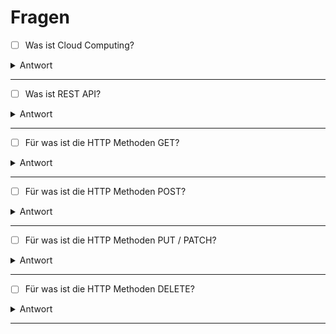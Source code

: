 # Fragen

- [ ] Was ist Cloud Computing?
<details><summary>Antwort</summary><p>
Cloud Computing beinhaltet Technologien und Geschäftsmodelle um IT Ressourcen dynamisch zur Verfügung zu stellen und ihre Nutzung nach flexiblen Bezahlmodellen abzurechnen. Anstelle IT Ressourcen, beispielsweise Server oder Anwendungen, in unternehmenseigenen Rechenzentren zu betreiben, sind diese bedarfsorientiert und flexibel in Form eines dienstleistungsbasierten Geschäftsmodells über das Internet oder ein Intranet verfügbar.
</p></details>

---

- [ ] Was ist REST API?
<details><summary>Antwort</summary><p>
REST API steht für "Representational State Transfer" und "Application Programming Interface". Sie macht den Austausch von Informationen möglich, wenn diese sich auf unterschiedlichen Systemen befinden. Im Zeitalter von Desktop-PCs und mobilen Geräten wie Tablets oder Smartphones trifft man oft auf solche unterschiedlichen Systeme, die den Einsatz von REST API notwendig machen. Man spricht bei REST API auch von der Maschine-Maschine-Kommunikation, da die verschiedenen Systeme und Geräte zusammengebracht werden und gewissermaßen die „gleiche Sprache“ sprechen. Dank REST API ist es möglich, Informationen und Aufgaben auf verschiedene Server zu verteilen und mit Hilfe eines HTTP Requests anzufordern. Der HTTP Request setzt sich aus dem Endpoint und den entsprechenden Parametern zusammen.
</p></details>

---

- [ ] Für was ist die HTTP Methoden GET?
<details><summary>Antwort</summary><p>
GET &rarr; Fordert Daten vom Server an
</p></details>

---

- [ ] Für was ist die HTTP Methoden POST?
<details><summary>Antwort</summary><p>
POST &rarr; Übermittelt Daten an den Server
</p></details>

---

- [ ] Für was ist die HTTP Methoden PUT / PATCH?
<details><summary>Antwort</summary><p>
PUT / PATCH &rarr; Ändert bestehende Daten auf dem Server
</p></details>

---

- [ ] Für was ist die HTTP Methoden DELETE?
<details><summary>Antwort</summary><p>
DELETE &rarr; Löscht bestehende Daten auf dem Server
</p></details>

---
